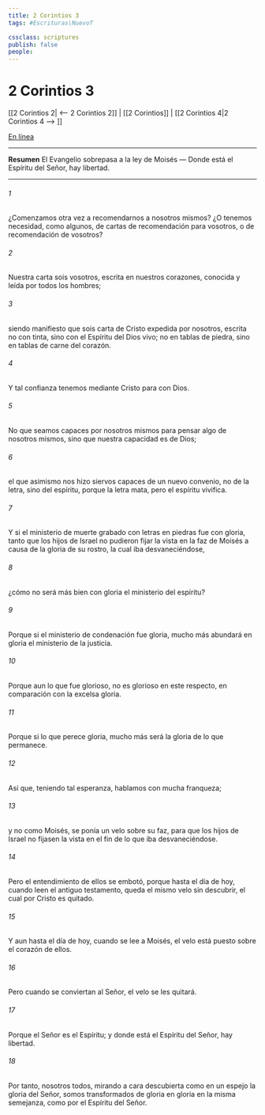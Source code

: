 ```yaml
---
title: 2 Corintios 3
tags: #Escrituras\NuevoT

cssclass: scriptures
publish: false
people:
---
```


# 2 Corintios 3
[[2 Corintios 2| <-- 2 Corintios 2]] | [[2 Corintios]] | [[2 Corintios 4|2 Corintios 4 --> ]]

[En línea](https://churchofjesuschrist.org/study/scriptures/nt/2-cor/3?lang=spa)

---
__Resumen__
El Evangelio sobrepasa a la ley de Moisés — Donde está el Espíritu del Señor, hay libertad.

---
###### 1 
¿Comenzamos otra vez a recomendarnos a nosotros mismos? ¿O tenemos necesidad, como algunos, de cartas de recomendación para vosotros, o de recomendación de vosotros?

###### 2 
Nuestra carta sois vosotros, escrita en nuestros corazones, conocida y leída por todos los hombres;

###### 3 
siendo manifiesto que sois carta de Cristo expedida por nosotros, escrita no con tinta, sino con el Espíritu del Dios vivo; no en tablas de piedra, sino en tablas de carne del corazón.

###### 4 
Y tal confianza tenemos mediante Cristo para con Dios.

###### 5 
No que seamos capaces por nosotros mismos para pensar algo de nosotros mismos, sino que nuestra capacidad es de Dios;

###### 6 
el que asimismo nos hizo siervos capaces de un nuevo convenio, no de la letra, sino del espíritu, porque la letra mata, pero el espíritu vivifica.

###### 7 
Y si el ministerio de muerte grabado con letras en piedras fue con gloria, tanto que los hijos de Israel no pudieron fijar la vista en la faz de Moisés a causa de la gloria de su rostro, la cual iba desvaneciéndose,

###### 8 
¿cómo no será más bien con gloria el ministerio del espíritu?

###### 9 
Porque si el ministerio de condenación fue  gloria, mucho más abundará en gloria el ministerio de la justicia.

###### 10 
Porque aun lo que fue glorioso, no es glorioso en este respecto, en comparación con la excelsa gloria.

###### 11 
Porque si lo que perece  gloria, mucho más será la gloria de lo que permanece.

###### 12 
Así que, teniendo tal esperanza, hablamos con mucha franqueza;

###### 13 
y no como Moisés,  se ponía un velo sobre su faz, para que los hijos de Israel no fijasen la vista en el fin de lo que iba desvaneciéndose.

###### 14 
Pero el entendimiento de ellos se embotó, porque hasta el día de hoy, cuando leen el antiguo testamento,  queda el mismo velo sin descubrir, el cual por Cristo es quitado.

###### 15 
Y aun hasta el día de hoy, cuando se lee a Moisés, el velo está puesto sobre el corazón de ellos.

###### 16 
Pero cuando se conviertan al Señor, el velo se les quitará.

###### 17 
Porque el Señor es el Espíritu; y donde está el Espíritu del Señor,  hay libertad.

###### 18 
Por tanto, nosotros todos, mirando a cara descubierta como en un espejo la gloria del Señor, somos transformados de gloria en gloria en la misma semejanza, como por el Espíritu del Señor.

